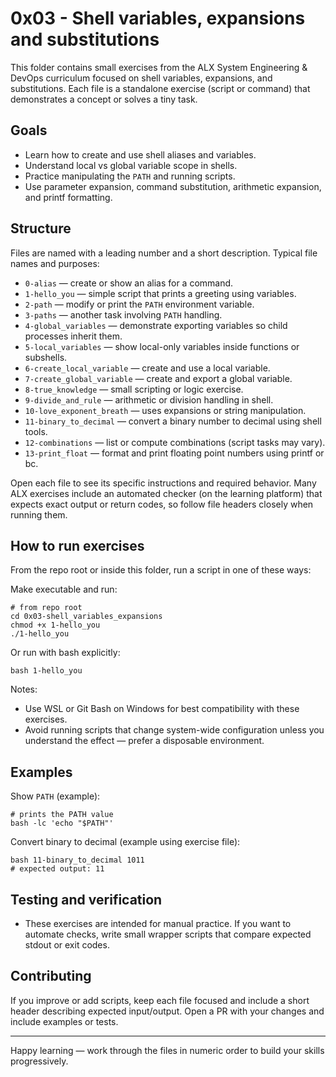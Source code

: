 # 0x03 - Shell variables, expansions and substitutions

This folder contains small exercises from the ALX System Engineering & DevOps curriculum focused on shell variables, expansions, and substitutions. Each file is a standalone exercise (script or command) that demonstrates a concept or solves a tiny task.

## Goals

-   Learn how to create and use shell aliases and variables.
-   Understand local vs global variable scope in shells.
-   Practice manipulating the `PATH` and running scripts.
-   Use parameter expansion, command substitution, arithmetic expansion, and printf formatting.

## Structure

Files are named with a leading number and a short description. Typical file names and purposes:

-   `0-alias` — create or show an alias for a command.
-   `1-hello_you` — simple script that prints a greeting using variables.
-   `2-path` — modify or print the `PATH` environment variable.
-   `3-paths` — another task involving `PATH` handling.
-   `4-global_variables` — demonstrate exporting variables so child processes inherit them.
-   `5-local_variables` — show local-only variables inside functions or subshells.
-   `6-create_local_variable` — create and use a local variable.
-   `7-create_global_variable` — create and export a global variable.
-   `8-true_knowledge` — small scripting or logic exercise.
-   `9-divide_and_rule` — arithmetic or division handling in shell.
-   `10-love_exponent_breath` — uses expansions or string manipulation.
-   `11-binary_to_decimal` — convert a binary number to decimal using shell tools.
-   `12-combinations` — list or compute combinations (script tasks may vary).
-   `13-print_float` — format and print floating point numbers using printf or bc.

Open each file to see its specific instructions and required behavior. Many ALX exercises include an automated checker (on the learning platform) that expects exact output or return codes, so follow file headers closely when running them.

## How to run exercises

From the repo root or inside this folder, run a script in one of these ways:

Make executable and run:

```pwsh
# from repo root
cd 0x03-shell_variables_expansions
chmod +x 1-hello_you
./1-hello_you
```

Or run with bash explicitly:

```pwsh
bash 1-hello_you
```

Notes:

-   Use WSL or Git Bash on Windows for best compatibility with these exercises.
-   Avoid running scripts that change system-wide configuration unless you understand the effect — prefer a disposable environment.

## Examples

Show `PATH` (example):

```pwsh
# prints the PATH value
bash -lc 'echo "$PATH"'
```

Convert binary to decimal (example using exercise file):

```pwsh
bash 11-binary_to_decimal 1011
# expected output: 11
```

## Testing and verification

-   These exercises are intended for manual practice. If you want to automate checks, write small wrapper scripts that compare expected stdout or exit codes.

## Contributing

If you improve or add scripts, keep each file focused and include a short header describing expected input/output. Open a PR with your changes and include examples or tests.

---

Happy learning — work through the files in numeric order to build your skills progressively.

